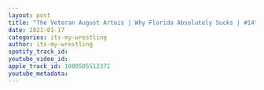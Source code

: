 ```yaml
---
layout: post
title: "The Veteran August Artois | Why Florida Absolutely Sucks | #14"
date: 2021-01-17
categories: its-my-wrestling
author: its-my-wrestling
spotify_track_id: 
youtube_video_id: 
apple_track_id: 1000505512371
youtube_metadata: 
---
```

